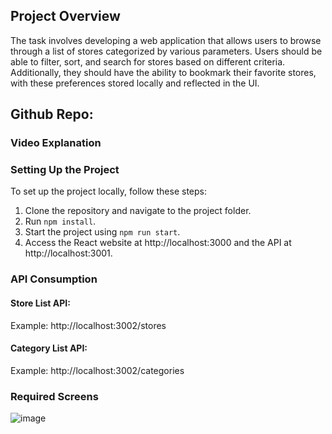 ## Project Overview

The task involves developing a web application that allows users to browse through a list of stores categorized by various parameters. Users should be able to filter, sort, and search for stores based on different criteria. Additionally, they should have the ability to bookmark their favorite stores, with these preferences stored locally and reflected in the UI.

## Github Repo:


### Video Explanation


### Setting Up the Project

To set up the project locally, follow these steps:

1. Clone the repository and navigate to the project folder.
2. Run `npm install`.
3. Start the project using `npm run start`.
4. Access the React website at http://localhost:3000 and the API at http://localhost:3001.

### API Consumption

#### Store List API:
   Example: http://localhost:3002/stores

#### Category List API: 
   Example: http://localhost:3002/categories

### Required Screens
![image](https://github.com/user-attachments/assets/ea8ec4ce-a258-457a-b69e-6bab221e4c81)
